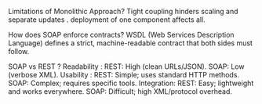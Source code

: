 Limitations of Monolithic Approach? 
Tight coupling hinders scaling and separate updates .
deployment of one component affects all.


How does SOAP enforce contracts?
WSDL (Web Services Description Language) defines a strict, machine-readable contract that both sides must follow.

SOAP vs REST ? 
Readability :  REST: High (clean URLs/JSON). SOAP: Low (verbose XML).
Usability :    REST: Simple; uses standard HTTP methods. SOAP: Complex; requires specific tools.
Integration:   REST: Easy; lightweight and works everywhere. SOAP: Difficult; high XML/protocol overhead.
